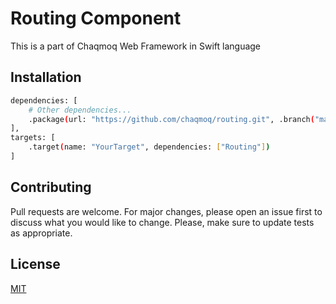 # Routing Component

This is a part of Chaqmoq Web Framework in Swift language

## Installation

```bash
dependencies: [
    # Other dependencies...
    .package(url: "https://github.com/chaqmoq/routing.git", .branch("master"))
],
targets: [
    .target(name: "YourTarget", dependencies: ["Routing"])
]
```

## Contributing
Pull requests are welcome. For major changes, please open an issue first to discuss what you would like to change. Please, make sure to update tests as appropriate.

## License
[MIT](https://choosealicense.com/licenses/mit/)
